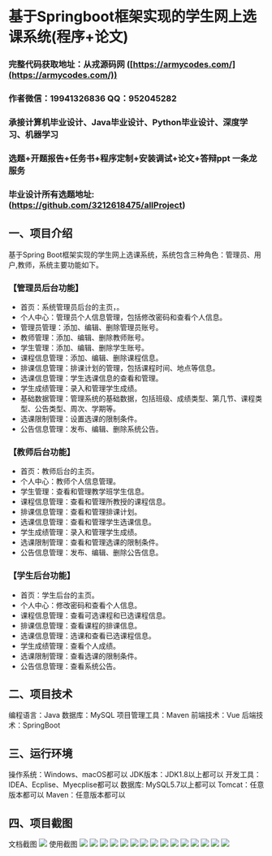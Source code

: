 基于Springboot框架实现的学生网上选课系统(程序+论文)
=
###  完整代码获取地址：从戎源码网 ([https://armycodes.com/](https://armycodes.com/))
###  作者微信：19941326836  QQ：952045282 
###  承接计算机毕业设计、Java毕业设计、Python毕业设计、深度学习、机器学习
###  选题+开题报告+任务书+程序定制+安装调试+论文+答辩ppt 一条龙服务
###  毕业设计所有选题地址:(https://github.com/3212618475/allProject)


一、项目介绍
---
基于Spring Boot框架实现的学生网上选课系统，系统包含三种角色：管理员、用户,教师，系统主要功能如下。
### 【管理员后台功能】
- 首页：系统管理员后台的主页，。
- 个人中心：管理员个人信息管理，包括修改密码和查看个人信息。
- 管理员管理：添加、编辑、删除管理员账号。
- 教师管理：添加、编辑、删除教师账号。
- 学生管理：添加、编辑、删除学生账号。
- 课程信息管理：添加、编辑、删除课程信息。
- 排课信息管理：排课计划的管理，包括课程时间、地点等信息。
- 选课信息管理：学生选课信息的查看和管理。
- 学生成绩管理：录入和管理学生成绩。
- 基础数据管理：管理系统的基础数据，包括班级、成绩类型、第几节、课程类型、公告类型、周次、学期等。
- 选课限制管理：设置选课的限制条件。
- 公告信息管理：发布、编辑、删除系统公告。

### 【教师后台功能】
- 首页：教师后台的主页。
- 个人中心：教师个人信息管理。
- 学生管理：查看和管理教学班学生信息。
- 课程信息管理：查看和管理所教授的课程信息。
- 排课信息管理：查看和管理排课计划。
- 选课信息管理：查看和管理学生选课信息。
- 学生成绩管理：录入和管理学生成绩。
- 选课限制管理：查看和管理选课的限制条件。
- 公告信息管理：发布、编辑、删除公告信息。

### 【学生后台功能】
- 首页：学生后台的主页。
- 个人中心：修改密码和查看个人信息。
- 课程信息管理：查看可选课程和已选课程信息。
- 排课信息管理：查看课程的排课信息。
- 选课信息管理：选课和查看已选课程信息。
- 学生成绩管理：查看个人成绩。
- 选课限制管理：查看选课的限制条件。
- 公告信息管理：查看系统公告。



二、项目技术
---
编程语言：Java
数据库：MySQL
项目管理工具：Maven
前端技术：Vue
后端技术：SpringBoot

三、运行环境
---
操作系统：Windows、macOS都可以
JDK版本：JDK1.8以上都可以
开发工具：IDEA、Ecplise、Myecplise都可以
数据库: MySQL5.7以上都可以
Tomcat：任意版本都可以
Maven：任意版本都可以

四、项目截图
---
文档截图
![](limage/1.png)
使用截图
![](image/1.png)
![](image/2.png)
![](image/3.png)
![](image/4.png)
![](image/5.png)
![](image/6.png)
![](image/7.png)
![](image/8.png)
![](image/9.png)
![](image/10.png)
![](image/11.png)
![](image/12.png)
![](image/13.png)
![](image/14.png)
![](image/15.png)
